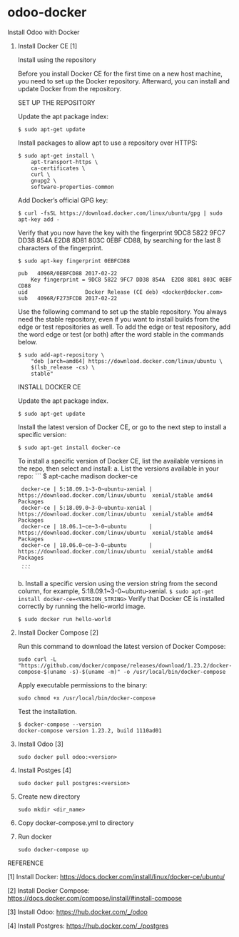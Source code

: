 # odoo-docker
Install Odoo with Docker

1. Install Docker CE [1]


    Install using the repository

    Before you install Docker CE for the first time on a new host machine, you need to set up the Docker repository. Afterward, you can install and update Docker from the repository.

    SET UP THE REPOSITORY

    Update the apt package index:
    ```
    $ sudo apt-get update
    ```
    Install packages to allow apt to use a repository over HTTPS:
    ```
    $ sudo apt-get install \
        apt-transport-https \
        ca-certificates \
        curl \
        gnupg2 \
        software-properties-common
    ```
    Add Docker’s official GPG key:
    ```
    $ curl -fsSL https://download.docker.com/linux/ubuntu/gpg | sudo apt-key add -
    ```
    Verify that you now have the key with the fingerprint 9DC8 5822 9FC7 DD38 854A E2D8 8D81 803C 0EBF CD88, by searching for the last 8 characters of the fingerprint.
    ```
    $ sudo apt-key fingerprint 0EBFCD88

    pub   4096R/0EBFCD88 2017-02-22
        Key fingerprint = 9DC8 5822 9FC7 DD38 854A  E2D8 8D81 803C 0EBF CD88
    uid                  Docker Release (CE deb) <docker@docker.com>
    sub   4096R/F273FCD8 2017-02-22
    ```
    Use the following command to set up the stable repository. You always need the stable repository, even if you want to install builds from the edge or test repositories as well. To add the edge or test repository, add the word edge or test (or both) after the word stable in the commands below.
    ```
    $ sudo add-apt-repository \
        "deb [arch=amd64] https://download.docker.com/linux/ubuntu \
        $(lsb_release -cs) \
        stable"
    ```
    
    INSTALL DOCKER CE

    Update the apt package index.
    ```
    $ sudo apt-get update
    ```
    Install the latest version of Docker CE, or go to the next step to install a specific version:
    ```
    $ sudo apt-get install docker-ce
    ```
    To install a specific version of Docker CE, list the available versions in the repo, then select and install:
    a. List the versions available in your repo:
        ```
        $ apt-cache madison docker-ce

        docker-ce | 5:18.09.1~3-0~ubuntu-xenial | https://download.docker.com/linux/ubuntu  xenial/stable amd64 Packages
        docker-ce | 5:18.09.0~3-0~ubuntu-xenial | https://download.docker.com/linux/ubuntu  xenial/stable amd64 Packages
        docker-ce | 18.06.1~ce~3-0~ubuntu       | https://download.docker.com/linux/ubuntu  xenial/stable amd64 Packages
        docker-ce | 18.06.0~ce~3-0~ubuntu       | https://download.docker.com/linux/ubuntu  xenial/stable amd64 Packages
        ...
        ```
    b. Install a specific version using the version string from the second column, for example, 5:18.09.1~3-0~ubuntu-xenial.
        ```
        $ sudo apt-get install docker-ce=<VERSION_STRING>
        ```
    Verify that Docker CE is installed correctly by running the hello-world image.
    ```
    $ sudo docker run hello-world
    ```

2. Install Docker Compose [2]


    Run this command to download the latest version of Docker Compose:
    ```
    sudo curl -L "https://github.com/docker/compose/releases/download/1.23.2/docker-compose-$(uname -s)-$(uname -m)" -o /usr/local/bin/docker-compose
    ```
    Apply executable permissions to the binary:
    ```
    sudo chmod +x /usr/local/bin/docker-compose
    ```
    Test the installation.
    ```
    $ docker-compose --version
    docker-compose version 1.23.2, build 1110ad01
    ```

3. Install Odoo [3]
    ```
    sudo docker pull odoo:<version>
    ```

4. Install Postges [4]
    ```
    sudo docker pull postgres:<version>
    ```

5. Create new directory
    ```
    sudo mkdir <dir_name>
    ```

6. Copy docker-compose.yml to directory

7. Run docker
    ```
    sudo docker-compose up 
    ```
REFERENCE

[1] Install Docker: https://docs.docker.com/install/linux/docker-ce/ubuntu/

[2] Install Docker Compose: https://docs.docker.com/compose/install/#install-compose

[3] Install Odoo: https://hub.docker.com/_/odoo

[4] Install Postgres: https://hub.docker.com/_/postgres